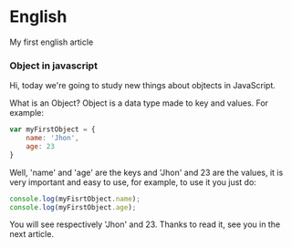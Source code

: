 # English
My first english article

### Object in javascript

Hi, today we're going to study new things about objtects in JavaScript.

What is an Object? Object is a data type made to key and values. For example:

```javascript
var myFirstObject = {
    name: 'Jhon',
    age: 23
}
```

Well, 'name' and 'age' are the keys and 'Jhon' and 23 are the values, it is very important and easy to use, for example, to use it you just do:

```javascript
console.log(myFisrtObject.name);
console.log(myFirstObject.age);
```

You will see respectively 'Jhon' and 23. Thanks to read it, see you in the next article.
